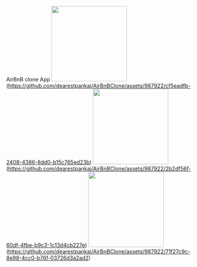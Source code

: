 AirBnB clone App
<img src="https://github.com/dearestpankaj/AirBnBClone/assets/987922/cf5eadfb-2408-4386-8dd0-b15c765ed23b" width="200">(https://github.com/dearestpankaj/AirBnBClone/assets/987922/cf5eadfb-2408-4386-8dd0-b15c765ed23b)
<img src="https://github.com/dearestpankaj/AirBnBClone/assets/987922/cf5eadfb-2408-4386-8dd0-b15c765ed23b" width="200">(https://github.com/dearestpankaj/AirBnBClone/assets/987922/2b2df56f-60df-4fbe-b9c3-1c13d4cb227e)
<img src="https://github.com/dearestpankaj/AirBnBClone/assets/987922/cf5eadfb-2408-4386-8dd0-b15c765ed23b" width="200">(https://github.com/dearestpankaj/AirBnBClone/assets/987922/71f27c9c-8e98-4cc0-b76f-03726d3a2ad2)
